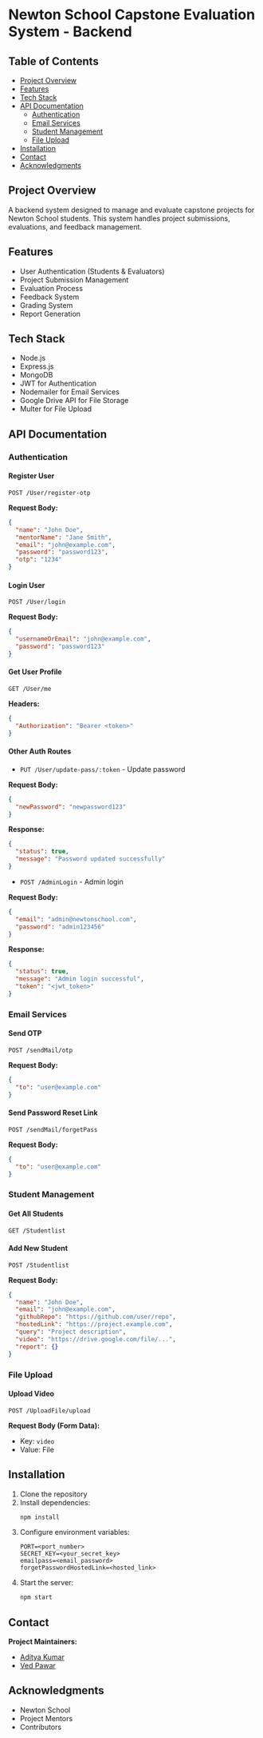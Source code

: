 # Newton School Capstone Evaluation System - Backend

## Table of Contents

- [Project Overview](#project-overview)
- [Features](#features)
- [Tech Stack](#tech-stack)
- [API Documentation](#api-documentation)
  - [Authentication](#authentication)
  - [Email Services](#email-services)
  - [Student Management](#student-management)
  - [File Upload](#file-upload)
- [Installation](#installation)
- [Contact](#contact)
- [Acknowledgments](#acknowledgments)

## Project Overview

A backend system designed to manage and evaluate capstone projects for Newton School students. This system handles project submissions, evaluations, and feedback management.

## Features

- User Authentication (Students & Evaluators)
- Project Submission Management
- Evaluation Process
- Feedback System
- Grading System
- Report Generation

## Tech Stack

- Node.js
- Express.js
- MongoDB
- JWT for Authentication
- Nodemailer for Email Services
- Google Drive API for File Storage
- Multer for File Upload

## API Documentation

### Authentication

#### Register User

```http
POST /User/register-otp
```

**Request Body:**

```json
{
  "name": "John Doe",
  "mentorName": "Jane Smith",
  "email": "john@example.com",
  "password": "password123",
  "otp": "1234"
}
```

#### Login User

```http
POST /User/login
```

**Request Body:**

```json
{
  "usernameOrEmail": "john@example.com",
  "password": "password123"
}
```

#### Get User Profile

```http
GET /User/me
```

**Headers:**

```json
{
  "Authorization": "Bearer <token>"
}
```

#### Other Auth Routes

- `PUT /User/update-pass/:token` - Update password

**Request Body:**

```json
{
  "newPassword": "newpassword123"
}
```

**Response:**

```json
{
  "status": true,
  "message": "Password updated successfully"
}
```

- `POST /AdminLogin` - Admin login

**Request Body:**

```json
{
  "email": "admin@newtonschool.com",
  "password": "admin123456"
}
```

**Response:**

```json
{
  "status": true,
  "message": "Admin login successful",
  "token": "<jwt_token>"
}
```

### Email Services

#### Send OTP

```http
POST /sendMail/otp
```

**Request Body:**

```json
{
  "to": "user@example.com"
}
```

#### Send Password Reset Link

```http
POST /sendMail/forgetPass
```

**Request Body:**

```json
{
  "to": "user@example.com"
}
```

### Student Management

#### Get All Students

```http
GET /Studentlist
```

#### Add New Student

```http
POST /Studentlist
```

**Request Body:**

```json
{
  "name": "John Doe",
  "email": "john@example.com",
  "githubRepo": "https://github.com/user/repo",
  "hostedLink": "https://project.example.com",
  "query": "Project description",
  "video": "https://drive.google.com/file/...",
  "report": {}
}
```

### File Upload

#### Upload Video

```http
POST /UploadFile/upload
```

**Request Body (Form Data):**

- Key: `video`
- Value: File

## Installation

1. Clone the repository
2. Install dependencies:
   ```bash
   npm install
   ```
3. Configure environment variables:
   ```env
   PORT=<port_number>
   SECRET_KEY=<your_secret_key>
   emailpass=<email_password>
   forgetPasswordHostedLink=<hosted_link>
   ```
4. Start the server:
   ```bash
   npm start
   ```

## Contact

**Project Maintainers:**

- [Aditya Kumar](https://github.com/adityaInnovates)
- [Ved Pawar](https://github.com/vedpawar2254)

## Acknowledgments

- Newton School
- Project Mentors
- Contributors
